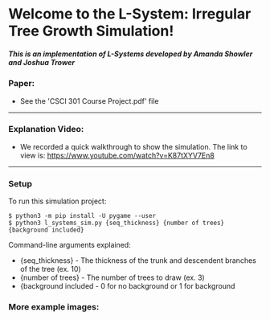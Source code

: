 # Welcome to the L-System: Irregular Tree Growth Simulation!
##### This is an implementation of L-Systems developed by Amanda Showler and Joshua Trower

### Paper:
- See the 'CSCI 301 Course Project.pdf' file

---

### Explanation Video:
- We recorded a quick walkthrough to show the simulation. The link to view is: https://www.youtube.com/watch?v=K87tXYV7En8

---
### Setup
To run this simulation project:

```
$ python3 -m pip install -U pygame --user
$ python3 l_systems_sim.py {seq_thickness} {number of trees} {background included}
```

Command-line arguments explained:
* {seq_thickness} - The thickness of the trunk and descendent branches of the tree (ex. 10)
* {number of trees} - The number of trees to draw (ex. 3)
* {background included - 0 for no background or 1 for background

### More example images:
